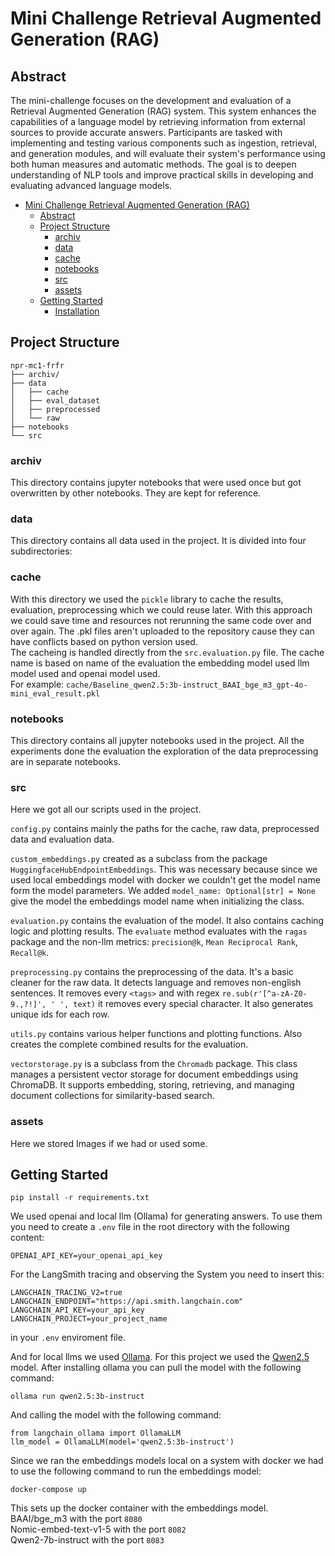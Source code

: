 # Mini Challenge Retrieval Augmented Generation (RAG)

## Abstract
The mini-challenge focuses on the development and evaluation of a Retrieval Augmented Generation (RAG) system. This system enhances the capabilities of a language model by retrieving information from external sources to provide accurate answers. Participants are tasked with implementing and testing various components such as ingestion, retrieval, and generation modules, and will evaluate their system's performance using both human measures and automatic methods. The goal is to deepen understanding of NLP tools and improve practical skills in developing and evaluating advanced language models.

<!-- TOC -->
* [Mini Challenge Retrieval Augmented Generation (RAG)](#mini-challenge-retrieval-augmented-generation-rag)
  * [Abstract](#abstract)
  * [Project Structure](#project-structure)
    * [archiv](#archiv)
    * [data](#data)
    * [cache](#cache)
    * [notebooks](#notebooks)
    * [src](#src)
    * [assets](#assets)
  * [Getting Started](#getting-started)
    * [Installation](#installation)
<!-- TOC -->

## Project Structure

```
npr-mc1-frfr
├── archiv/
├── data
│   ├── cache
│   ├── eval_dataset
│   ├── preprocessed
│   └── raw
├── notebooks
└── src
```

### archiv
This directory contains jupyter notebooks that were used once but got overwritten by other notebooks. They are kept for reference.

### data
This directory contains all data used in the project. It is divided into four subdirectories:

### cache
With this directory we used the `pickle` library to cache the results, evaluation, preprocessing which we could reuse later. With this approach we could save time and resources not rerunning the same code over and over again. The .pkl files aren't uploaded to the repository cause they can have conflicts based on python version used.  
The cacheing is handled directly from the `src.evaluation.py` file. The cache name is based on name of the evaluation the embedding model used llm model used and openai model used.  
For example: `cache/Baseline_qwen2.5:3b-instruct_BAAI_bge_m3_gpt-4o-mini_eval_result.pkl`

### notebooks
This directory contains all jupyter notebooks used in the project. All the experiments done the evaluation the exploration of the data preprocessing are in separate notebooks.

### src
Here we got all our scripts used in the project.  

`config.py` contains mainly the paths for the cache, raw data, preprocessed data and evaluation data.  

`custom_embeddings.py` created as a subclass from the package `HuggingfaceHubEndpointEmbeddings`. This was necessary because since we used local embeddings model with docker we couldn't get the model name form the model parameters. We added `model_name: Optional[str] = None` give the model the embeddings model name when initializing the class.  

`evaluation.py` contains the evaluation of the model. It also contains caching logic and plotting results. The `evaluate` method evaluates with the `ragas` package and the non-llm metrics: `precision@k`, `Mean Reciprocal Rank`, `Recall@k`.  

`preprocessing.py` contains the preprocessing of the data. It's a basic cleaner for the raw data. It detects language and removes non-english sentences. It removes every `<tags>` and with regex `re.sub(r'[^a-zA-Z0-9.,?!]', ' ', text)` it removes every special character. It also generates unique ids for each row.  

`utils.py` contains various helper functions and plotting functions. Also creates the complete combined results for the evaluation.  

`vectorstorage.py` is a subclass from the `Chromadb` package. This class manages a persistent vector storage for document embeddings using ChromaDB. It supports embedding, storing, retrieving, and managing document collections for similarity-based search.  

### assets
Here we stored Images if we had or used some.

## Getting Started
```
pip install -r requirements.txt
```
We used openai and local llm (Ollama) for generating answers. To use them you need to create a `.env` file in the root directory with the following content:
```
OPENAI_API_KEY=your_openai_api_key
```
For the LangSmith tracing and observing the System you need to insert this:

```
LANGCHAIN_TRACING_V2=true
LANGCHAIN_ENDPOINT="https://api.smith.langchain.com"
LANGCHAIN_API_KEY=your_api_key
LANGCHAIN_PROJECT=your_project_name
```
in your `.env` enviroment file.

And for local llms we used [Ollama](https://ollama.com). For this project we used the [Qwen2.5](https://ollama.com/library/qwen2.5) model. After installing ollama you can pull the model with the following command:
```
ollama run qwen2.5:3b-instruct
```
And calling the model with the following command:
```
from langchain_ollama import OllamaLLM
llm_model = OllamaLLM(model='qwen2.5:3b-instruct')
```
Since we ran the embeddings models local on a system with docker we had to use the following command to run the embeddings model:
```
docker-compose up
```
This sets up the docker container with the embeddings model.  
BAAI/bge_m3 with the port `8080`  
Nomic-embed-text-v1-5 with the port `8082`  
Qwen2-7b-instruct with the port `8083`

<!-- end of README.md -->


